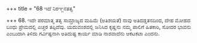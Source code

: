 +++
title = "68 ಇದೆ ನಿರಞ್ಜನತತ್ವ"

+++
68. ಇದೇ ಪರಮಾತ್ಮ ತತ್ವ ಸಾಮ್ರಾಜ್ಯದ ಮಹಿಮೆ (ಅತಿಶಯತೆ) ನಾವು ಅತಿದಡ್ಡತನದಿಂದ, ದೇಹ ಮೋಹದ ಬಂಧು ಪ್ರೇಮದಲ್ಲಿ ಎಚ್ಚರ ತಪ್ಪಿದೆವು. ಯದುವಂಶದಲ್ಲಿ ಜನಿಸಿದ ಕೃಷ್ಣನು ನಮ್ಮ ಪಾಲಿಗೆ ಹಿತಕಾರಿ, ಸೋದರ ಭಾವನು ಎಂಬುದಾಗಿ ತಿಳಿದು ಗರ್ವಿಷ್ಟನಾಗಿ ಅತಿದುಷ್ಟ ಕಾರ್ಯ ಮಾಡಿ ನಾಶವಾದೆನು ಆಕಟಕಟಾ ಎಂದನು.